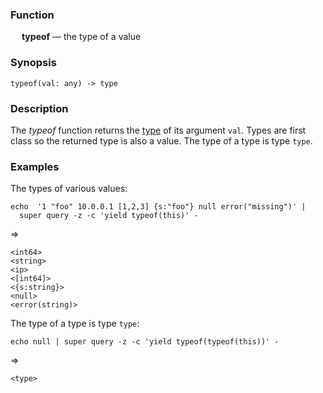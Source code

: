 ### Function

&emsp; **typeof** &mdash; the type of a value

### Synopsis

```
typeof(val: any) -> type
```

### Description

The _typeof_ function returns the [type](../../formats/zson.md#25-types) of
its argument `val`.  Types are first class so the returned type is
also a value.  The type of a type is type `type`.

### Examples

The types of various values:

```mdtest-command
echo  '1 "foo" 10.0.0.1 [1,2,3] {s:"foo"} null error("missing")' |
  super query -z -c 'yield typeof(this)' -
```
=>
```mdtest-output
<int64>
<string>
<ip>
<[int64]>
<{s:string}>
<null>
<error(string)>
```
The type of a type is type `type`:
```mdtest-command
echo null | super query -z -c 'yield typeof(typeof(this))' -
```
=>
```mdtest-output
<type>
```
